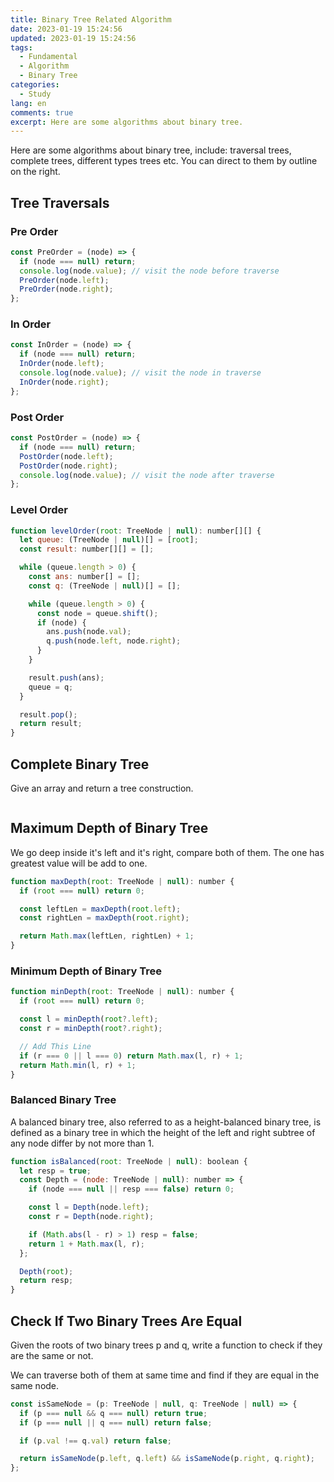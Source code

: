 ```yaml
---
title: Binary Tree Related Algorithm
date: 2023-01-19 15:24:56
updated: 2023-01-19 15:24:56
tags:
  - Fundamental
  - Algorithm
  - Binary Tree
categories:
  - Study
lang: en
comments: true
excerpt: Here are some algorithms about binary tree.
---
```


Here are some algorithms about binary tree, include: traversal trees, complete trees, different types trees etc. You can direct to them by outline on the right.

## Tree Traversals

### Pre Order

```js
const PreOrder = (node) => {
  if (node === null) return;
  console.log(node.value); // visit the node before traverse
  PreOrder(node.left);
  PreOrder(node.right);
};
```

### In Order

```js
const InOrder = (node) => {
  if (node === null) return;
  InOrder(node.left);
  console.log(node.value); // visit the node in traverse
  InOrder(node.right);
};
```

### Post Order

```js
const PostOrder = (node) => {
  if (node === null) return;
  PostOrder(node.left);
  PostOrder(node.right);
  console.log(node.value); // visit the node after traverse
};
```

### Level Order

```js
function levelOrder(root: TreeNode | null): number[][] {
  let queue: (TreeNode | null)[] = [root];
  const result: number[][] = [];

  while (queue.length > 0) {
    const ans: number[] = [];
    const q: (TreeNode | null)[] = [];

    while (queue.length > 0) {
      const node = queue.shift();
      if (node) {
        ans.push(node.val);
        q.push(node.left, node.right);
      }
    }

    result.push(ans);
    queue = q;
  }

  result.pop();
  return result;
}
```

## Complete Binary Tree

Give an array and return a tree construction.

```js

```

## Maximum Depth of Binary Tree

We go deep inside it's left and it's right, compare both of them. The one has greatest value will be add to one.

```js
function maxDepth(root: TreeNode | null): number {
  if (root === null) return 0;

  const leftLen = maxDepth(root.left);
  const rightLen = maxDepth(root.right);

  return Math.max(leftLen, rightLen) + 1;
}
```

### Minimum Depth of Binary Tree

```js
function minDepth(root: TreeNode | null): number {
  if (root === null) return 0;

  const l = minDepth(root?.left);
  const r = minDepth(root?.right);

  // Add This Line
  if (r === 0 || l === 0) return Math.max(l, r) + 1;
  return Math.min(l, r) + 1;
}
```

### Balanced Binary Tree

A balanced binary tree, also referred to as a height-balanced binary tree, is defined as a binary tree in which the height of the left and right subtree of any node differ by not more than 1.

```js
function isBalanced(root: TreeNode | null): boolean {
  let resp = true;
  const Depth = (node: TreeNode | null): number => {
    if (node === null || resp === false) return 0;

    const l = Depth(node.left);
    const r = Depth(node.right);

    if (Math.abs(l - r) > 1) resp = false;
    return 1 + Math.max(l, r);
  };

  Depth(root);
  return resp;
}
```

## Check If Two Binary Trees Are Equal

Given the roots of two binary trees p and q, write a function to check if they are the same or not.

We can traverse both of them at same time and find if they are equal in the same node.

```js
const isSameNode = (p: TreeNode | null, q: TreeNode | null) => {
  if (p === null && q === null) return true;
  if (p === null || q === null) return false;

  if (p.val !== q.val) return false;

  return isSameNode(p.left, q.left) && isSameNode(p.right, q.right);
};
```
